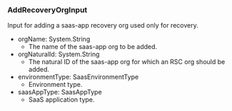 ### AddRecoveryOrgInput
Input for adding a saas-app recovery org used only for recovery.

- orgName: System.String
  - The name of the saas-app org to be added.
- orgNaturalId: System.String
  - The natural ID of the saas-app org for which an RSC org should be added.
- environmentType: SaasEnvironmentType
  - Environment type.
- saasAppType: SaasAppType
  - SaaS application type.
